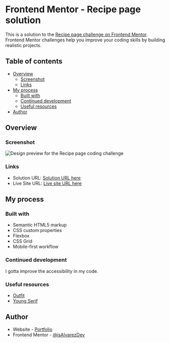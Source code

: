 # Frontend Mentor - Recipe page solution

This is a solution to the [Recipe page challenge on Frontend Mentor](https://www.frontendmentor.io/challenges/recipe-page-KiTsR8QQKm). Frontend Mentor challenges help you improve your coding skills by building realistic projects. 

## Table of contents

- [Overview](#overview)
  - [Screenshot](#screenshot)
  - [Links](#links)
- [My process](#my-process)
  - [Built with](#built-with)
  - [Continued development](#continued-development)
  - [Useful resources](#useful-resources)
- [Author](#author)

## Overview

### Screenshot

![Design preview for the Recipe page coding challenge](../../design/recipe-page/desktop-design.jpg)

### Links

- Solution URL: [Solution URL here](./index.html)
- Live Site URL: [Live site URL here](https://isalvarezdev.github.io/frontend-mentor/learning-paths/recipe-page/)

## My process

### Built with

- Semantic HTML5 markup
- CSS custom properties
- Flexbox
- CSS Grid
- Mobile-first workflow

### Continued development

I gotta improve the accessibility in my code. 

### Useful resources

- [Outfit](https://fonts.google.com/specimen/Outfit)
- [Young Serif](https://fonts.google.com/specimen/Young+Serif)

## Author

- Website - [Portfolio](https://isalvarez.is-a.dev)
- Frontend Mentor - [@isAlvarezDev](https://www.frontendmentor.io/profile/isAlvarezDev)